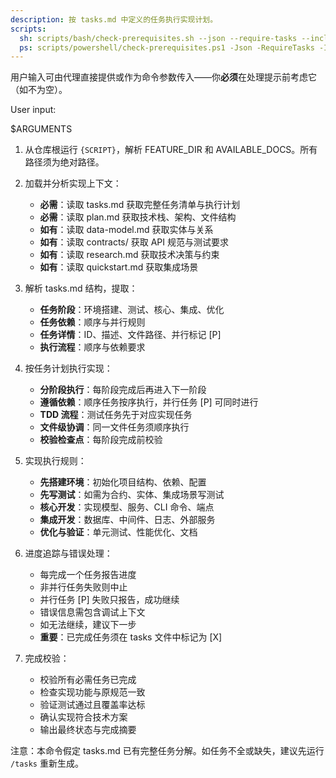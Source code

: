 ```yaml
---
description: 按 tasks.md 中定义的任务执行实现计划。
scripts:
  sh: scripts/bash/check-prerequisites.sh --json --require-tasks --include-tasks
  ps: scripts/powershell/check-prerequisites.ps1 -Json -RequireTasks -IncludeTasks
---
```


用户输入可由代理直接提供或作为命令参数传入——你**必须**在处理提示前考虑它（如不为空）。

User input:

$ARGUMENTS

1. 从仓库根运行 `{SCRIPT}`，解析 FEATURE_DIR 和 AVAILABLE_DOCS。所有路径须为绝对路径。

2. 加载并分析实现上下文：
   - **必需**：读取 tasks.md 获取完整任务清单与执行计划
   - **必需**：读取 plan.md 获取技术栈、架构、文件结构
   - **如有**：读取 data-model.md 获取实体与关系
   - **如有**：读取 contracts/ 获取 API 规范与测试要求
   - **如有**：读取 research.md 获取技术决策与约束
   - **如有**：读取 quickstart.md 获取集成场景

3. 解析 tasks.md 结构，提取：
   - **任务阶段**：环境搭建、测试、核心、集成、优化
   - **任务依赖**：顺序与并行规则
   - **任务详情**：ID、描述、文件路径、并行标记 [P]
   - **执行流程**：顺序与依赖要求

4. 按任务计划执行实现：
   - **分阶段执行**：每阶段完成后再进入下一阶段
   - **遵循依赖**：顺序任务按序执行，并行任务 [P] 可同时进行
   - **TDD 流程**：测试任务先于对应实现任务
   - **文件级协调**：同一文件任务须顺序执行
   - **校验检查点**：每阶段完成前校验

5. 实现执行规则：
   - **先搭建环境**：初始化项目结构、依赖、配置
   - **先写测试**：如需为合约、实体、集成场景写测试
   - **核心开发**：实现模型、服务、CLI 命令、端点
   - **集成开发**：数据库、中间件、日志、外部服务
   - **优化与验证**：单元测试、性能优化、文档

6. 进度追踪与错误处理：
   - 每完成一个任务报告进度
   - 非并行任务失败则中止
   - 并行任务 [P] 失败只报告，成功继续
   - 错误信息需包含调试上下文
   - 如无法继续，建议下一步
   - **重要**：已完成任务须在 tasks 文件中标记为 [X]

7. 完成校验：
   - 校验所有必需任务已完成
   - 检查实现功能与原规范一致
   - 验证测试通过且覆盖率达标
   - 确认实现符合技术方案
   - 输出最终状态与完成摘要

注意：本命令假定 tasks.md 已有完整任务分解。如任务不全或缺失，建议先运行 `/tasks` 重新生成。
